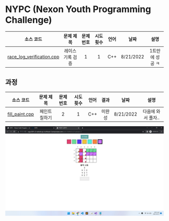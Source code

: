 # NYPC (Nexon Youth Programming Challenge)
|소스 코드|문제 제목|문제 번호|시도 횟수|언어|날짜|설명|
|:---:|:---:|:---:|:---:|:---:|:---:|:---:|
|[race_log_verification.cpp](./race_log_verification.cpp)|레이스 기록 검증|1|1|C++|8/21/2022|1트만에 성공 ㅋ|

## 과정
|소스 코드|문제 제목|문제 번호|시도 횟수|언어|결과|날짜|설명|
|:---:|:---:|:---:|:---:|:---:|:---:|:---:|:---:|
|[fill_paint.cpp](./Footprints/fill_paint.cpp)|페인트 칠하기|2|1|C++|미완성|8/21/2022|다음에 와서 풀자..|

![fill_paint_hint](./Footprints/fill_paint_hint.jpg)